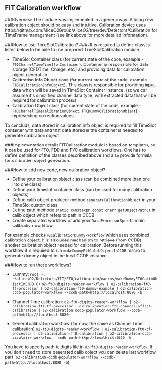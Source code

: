 <!-- doxy
\page refFITcommoncalibration Calibration workflow
/doxy -->

## FIT Calibration workflow

###Overview
The module was implemented in a generic way. Adding new calibration object should be easy and intuitive. Calibration device uses https://github.com/AliceO2Group/AliceO2/tree/dev/Detectors/Calibration for TimeFrame management (see link above for more detailed information).

###How to use TimeSlotCalibration?
####It is required to define classes listed below to be able to use prepared TimeSlotCalibration module.
- TimeSlot Container class (for current state of the code, example - `FT0ChannelTimeTimeSlotContainer`). Container is responsible for data storage (CFDTime, Charge, etc.) and providing data for calibration object generation
- Calibration Info Object class (for current state of the code, example - `FT0CalibrationInfoObject`). This class is responsible for providing input data which will be saved in TimeSlot Container instance. (so we can assume it's simplified channel data type, with extracted data that will be required for calibration process)
- Calibration Object class (for current state of the code, example - `FT0ChannelTimeCalibrationObject`, `FT0DummyCalibrationObject`) - representing correction values

To conclude, data stored in calibration info object is required to fill TimeSlot container with data and that data stored in  the container is needed to generate calibration object.

###Implementation details
FITCalibration module is based on templates, so it can be used for FT0, FDD and FV0 calibration workflows. One has to define definition of the classes described above and also provide formula for calibration object generation.

###How to add new code, new calibration object?
- Define your calibration object class (can be combined more than one into one class)
- Define your timeslot container class (can be used for many calibration objects)
- Define calib object producer method `generateCalibrationObject` in your TimeSlot custom class
- Define path methode `static constexpr const char* getObjectPath()` in calib object which refers to path in CCDB
- Create separated workflow or add your `DataProcessorSpec` to main calibration workflow

For example check `FT0CalibrationDummy-Workflow` which uses combined calibration object. It is also uses mechanism to retrieve (from CCDB) another calibration object needed for calibration. Before running this workflow it is required to run `makeDummyFt0CalibObjectInCCDB` macro to generate dummy object in the local CCDB instance.

###How to run these workflows?
- Dummy:
`root -l ~/alice/O2/Detectors/FIT/FT0/calibration/macros/makeDummyFT0CalibObjectInCCDB.C+`
  `o2-ft0-digits-reader-workflow | o2-calibration-ft0-tf-processor | o2-calibration-ft0-dummy-example | o2-calibration-ccdb-populator-workflow --ccdb-path=http://localhost:8080 -b`
- Channel Time calibration:
`o2-ft0-digits-reader-workflow | o2-calibration-ft0-tf-processor | o2-calibration-ft0-channel-offset-calibration | o2-calibration-ccdb-populator-workflow --ccdb-path=http://localhost:8080 -`

- General calibration workflow (for now, the same as Channel Time calibration)
`o2-ft0-digits-reader-workflow | o2-calibration-ft0-tf-processor | o2-calibration-ft0-calibration | o2-calibration-ccdb-populator-workflow --ccdb-path=http://localhost:8080 -b`

You have to specify path to digits file in `o2-ft0-digits-reader-workflow`. If you don't need to store generated calib object you can delete last workflow part (`o2-calibration-ccdb-populator-workflow --ccdb-path=http://localhost:8080 -b`)